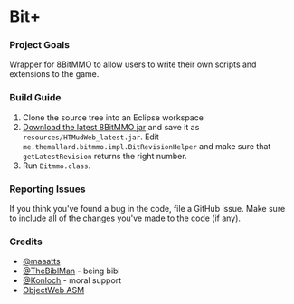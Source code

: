 # Bit+

### Project Goals
Wrapper for 8BitMMO to allow users to write their own scripts and extensions to the game.

### Build Guide
1. Clone the source tree into an Eclipse workspace
2. [Download the latest 8BitMMO jar](https://themallard.me/bitmmo/cleans/) and save it as
`resources/HTMudWeb_latest.jar`. Edit `me.themallard.bitmmo.impl.BitRevisionHelper` and
make sure that `getLatestRevision` returns the right number.
3. Run `Bitmmo.class`.

### Reporting Issues
If you think you've found a bug in the code, file a GitHub issue. Make sure to include all of the changes
you've made to the code (if any).

### Credits
* [@maaatts](https://github.com/maaatts)
* [@TheBiblMan](https://github.com/TheBiblMan) - being bibl
* [@Konloch](https://github.com/konloch) - moral support
* [ObjectWeb ASM](http://asm.ow2.org/)
